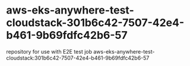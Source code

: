 # aws-eks-anywhere-test-cloudstack-301b6c42-7507-42e4-b461-9b69fdfc42b6-57
repository for use with E2E test job aws-eks-anywhere-test-cloudstack:301b6c42-7507-42e4-b461-9b69fdfc42b6-57
